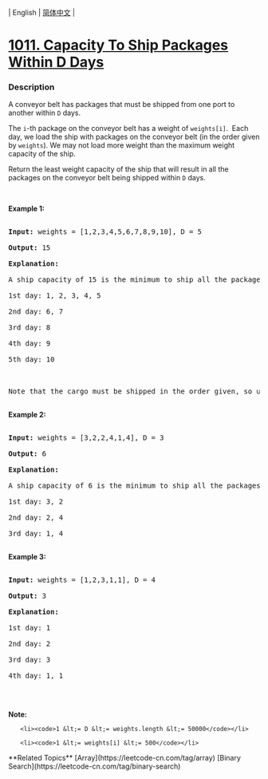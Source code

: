| English | [简体中文](README.md) |

# [1011. Capacity To Ship Packages Within D Days](https://leetcode-cn.com/problems/capacity-to-ship-packages-within-d-days)
 ### Description
<p>A conveyor belt has packages that must be shipped from one port to another within <code>D</code> days.</p>

<p>The <code>i</code>-th package on the conveyor belt has a weight of <code>weights[i]</code>.&nbsp; Each day, we load the ship with packages on the conveyor belt (in the order given by <code>weights</code>). We may not load more weight than the maximum weight capacity of the ship.</p>

<p>Return the least weight capacity of the ship that will result in all the packages on the conveyor belt being shipped within <code>D</code> days.</p>

<p>&nbsp;</p>

<p><strong>Example 1:</strong></p>

<pre>
<strong>Input: </strong>weights = <span id="example-input-1-1">[1,2,3,4,5,6,7,8,9,10]</span>, D = <span id="example-input-1-2">5</span>
<strong>Output: </strong><span id="example-output-1">15</span>
<strong>Explanation: </strong>
A ship capacity of 15 is the minimum to ship all the packages in 5 days like this:
1st day: 1, 2, 3, 4, 5
2nd day: 6, 7
3rd day: 8
4th day: 9
5th day: 10

Note that the cargo must be shipped in the order given, so using a ship of capacity 14 and splitting the packages into parts like (2, 3, 4, 5), (1, 6, 7), (8), (9), (10) is not allowed. 
</pre>

<p><strong>Example 2:</strong></p>

<pre>
<strong>Input: </strong>weights = <span id="example-input-2-1">[3,2,2,4,1,4]</span>, D = <span id="example-input-2-2">3</span>
<strong>Output: </strong><span id="example-output-2">6</span>
<strong>Explanation: </strong>
A ship capacity of 6 is the minimum to ship all the packages in 3 days like this:
1st day: 3, 2
2nd day: 2, 4
3rd day: 1, 4
</pre>

<p><strong>Example 3:</strong></p>

<pre>
<strong>Input: </strong>weights = <span id="example-input-3-1">[1,2,3,1,1]</span>, D = 4
<strong>Output: </strong><span id="example-output-3">3</span>
<strong>Explanation: </strong>
1st day: 1
2nd day: 2
3rd day: 3
4th day: 1, 1
</pre>

<p>&nbsp;</p>

<p><strong>Note:</strong></p>

<ol>
	<li><code>1 &lt;= D &lt;= weights.length &lt;= 50000</code></li>
	<li><code>1 &lt;= weights[i] &lt;= 500</code></li>
</ol>
**Related Topics**  [Array](https://leetcode-cn.com/tag/array) [Binary Search](https://leetcode-cn.com/tag/binary-search) 